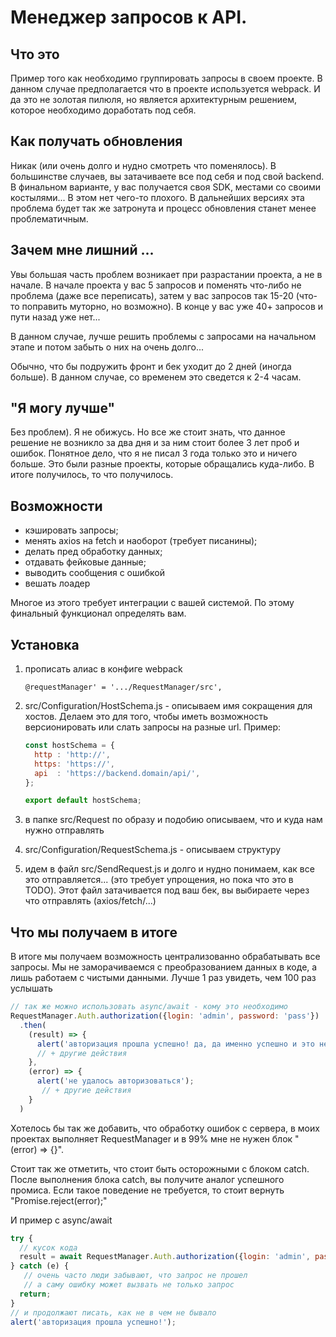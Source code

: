 # Менеджер запросов к API.

## Что это
Пример того как необходимо группировать запросы в своем проекте. В данном случае предполагается что в проекте используется webpack. И да это не золотая пилюля, но является архитектурным решением, которое необходимо доработать под себя.

## Как получать обновления
Никак (или очень долго и нудно смотреть что поменялось). 
В большинстве случаев, вы затачиваете все под себя и под свой backend. В финальном варианте, у вас получается своя SDK, местами со своими костылями... 
В этом нет чего-то плохого. В дальнейших версиях эта проблема будет так же затронута и процесс обновления станет менее проблематичным.

## Зачем мне лишний ...
Увы большая часть проблем возникает при разрастании проекта, а не в начале.
В начале проекта у вас 5 запросов и поменять что-либо не проблема (даже все переписать), затем у вас запросов так 15-20 (что-то поправить муторно, но возможно).
В конце у вас уже 40+ запросов и пути назад уже нет...

В данном случае, лучше решить проблемы с запросами на начальном этапе и потом забыть о них на очень долго...

Обычно, что бы подружить фронт и бек уходит до 2 дней (иногда больше). В данном случае, со временем это сведется к 2-4 часам.

## "Я могу лучше"
Без проблем). Я не обижусь. 
Но все же стоит знать, что данное решение не возникло за два дня и за ним стоит более 3 лет проб и ошибок.
Понятное дело, что я не писал 3 года только это и ничего больше.
Это были разные проекты, которые обращались куда-либо.
В итоге получилось, то что получилось.

## Возможности

- кэшировать запросы; 
- менять axios на fetch и наоборот (требует писанины);
- делать пред обработку данных;
- отдавать фейковые данные;
- выводить сообщения с ошибкой
- вешать лоадер

Многое из этого требует интеграции с вашей системой. 
По этому финальный функционал определять вам.

## Установка

1) прописать алиас в конфиге webpack
    ```
    @requestManager' = '.../RequestManager/src',
    ```


2) src/Configuration/HostSchema.js - описываем имя сокращения для хостов. 
   Делаем это для того, чтобы иметь возможность версионировать или слать запросы на разные url. 
   Пример:
    ```js
    const hostSchema = {
      http : 'http://',
      https: 'https://',
      api  : 'https://backend.domain/api/',
    };
    
    export default hostSchema;
    ```


3) в папке src/Request по образу и подобию описываем, что и куда нам нужно отправлять


4) src/Configuration/RequestSchema.js - описываем структуру


5) идем в файл src/SendRequest.js и долго и нудно понимаем, как все это отправляется...
   (это требует упрощения, но пока что это в TODO).
   Этот файл затачивается под ваш бек, вы выбираете через что отправлять (axios/fetch/...)

## Что мы получаем в итоге

В итоге мы получаем возможность централизованно обрабатывать все запросы.
Мы не заморачиваемся с преобразованием данных в коде, а лишь работаем с чистыми данными.
Лучше 1 раз увидеть, чем 100 раз услышать
```js
// так же можно использовать async/await - кому это необходимо
RequestManager.Auth.authorization({login: 'admin', password: 'pass'})
  .then(
    (result) => {
      alert('авторизация прошла успешно! да, да именно успешно и это не упрощение!!!');
      // + другие действия
    },
    (error) => {
      alert('не удалось авторизоваться');
       // + другие действия
    }
  )
```

Хотелось бы так же добавить, что обработку ошибок с сервера,
в моих проектах выполняет RequestManager и в 99% мне не нужен блок "(error) => {}".

Стоит так же отметить, что стоит быть осторожными с блоком catch.
После выполнения блока catch, вы получите аналог успешного промиса.
Если такое поведение не требуется, то стоит вернуть "Promise.reject(error);" 

И пример с async/await
```js
try {
  // кусок кода
  result = await RequestManager.Auth.authorization({login: 'admin', password: 'pass'})  
} catch (e) {
   // очень часто люди забывают, что запрос не прошел
   // а саму ошибку может вызвать не только запрос
  return;
}
// и продолжают писать, как не в чем не бывало
alert('авторизация прошла успешно!');
```
